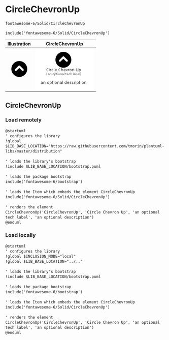 # CircleChevronUp


```text
fontawesome-6/Solid/CircleChevronUp
```

```text
include('fontawesome-6/Solid/CircleChevronUp')
```



| Illustration | CircleChevronUp |
| :---: | :---: |
| ![illustration for Illustration](../../fontawesome-6/Solid/CircleChevronUp.png) | ![illustration for CircleChevronUp](../../fontawesome-6/Solid/CircleChevronUp.Local.png) |




## CircleChevronUp

### Load remotely
```plantuml
@startuml
' configures the library
!global $LIB_BASE_LOCATION="https://raw.githubusercontent.com/tmorin/plantuml-libs/master/distribution"

' loads the library's bootstrap
!include $LIB_BASE_LOCATION/bootstrap.puml

' loads the package bootstrap
include('fontawesome-6/bootstrap')

' loads the Item which embeds the element CircleChevronUp
include('fontawesome-6/Solid/CircleChevronUp')

' renders the element
CircleChevronUp('CircleChevronUp', 'Circle Chevron Up', 'an optional tech label', 'an optional description')
@enduml
```

### Load locally
```plantuml
@startuml
' configures the library
!global $INCLUSION_MODE="local"
!global $LIB_BASE_LOCATION="../.."

' loads the library's bootstrap
!include $LIB_BASE_LOCATION/bootstrap.puml

' loads the package bootstrap
include('fontawesome-6/bootstrap')

' loads the Item which embeds the element CircleChevronUp
include('fontawesome-6/Solid/CircleChevronUp')

' renders the element
CircleChevronUp('CircleChevronUp', 'Circle Chevron Up', 'an optional tech label', 'an optional description')
@enduml
```

